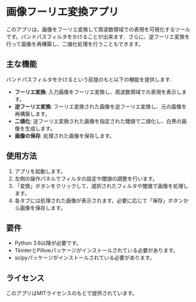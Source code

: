 # 画像フーリエ変換アプリ

このアプリは、画像をフーリエ変換して周波数領域での表現を可視化するツールです。バンドパスフィルタをかけることが出来ます．さらに、逆フーリエ変換を行って画像を再構築し、二値化処理を行うこともできます。

## 主な機能
バンドパスフィルタをかけるという前提のもと以下の機能を提供します．

- **フーリエ変換**: 入力画像をフーリエ変換し、周波数領域での表現を表示します。
- **逆フーリエ変換**: フーリエ変換された画像を逆フーリエ変換し、元の画像を再構築します。
- **二値化**: 逆フーリエ変換された画像を指定された閾値で二値化し、白黒の画像を生成します。
- **画像の保存**: 処理された画像を保存します。

## 使用方法

1. アプリを起動します。
2. 左側の操作パネルでフィルタの設定や閾値の調整を行います。
3. 「変換」ボタンをクリックして、選択されたフィルタや閾値で画像を処理します。
4. 各タブには処理された画像が表示されます。必要に応じて「保存」ボタンから画像を保存します。

## 要件

- Python 3.6以降が必要です。
- TkinterとPillowパッケージがインストールされている必要があります。
- scipyパッケージがインストールされている必要があります。

## ライセンス

このアプリはMITライセンスのもとで提供されています。
